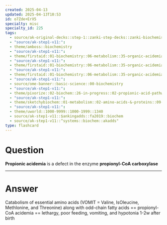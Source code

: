 ```yaml
---
created: 2025-04-13
updated: 2025-04-13T10:53
id: o7Zde+ErX5
specialty: misc
specialty_id: 225
tags:
  - source/ak-original-decks::step-1::zanki-step-decks::zanki-biochemistry::metabolism
  - "source/ak-step1-v11:": 
  - theme/amboss::biochemistry
  - "source/ak-step1-v11:": 
  - theme/firstaid::01-biochemistry::06-metabolism::35-organic-acidemias
  - "source/ak-step1-v11:": 
  - theme/firstaid::01-biochemistry::06-metabolism::35-organic-acidemias::propionic-acid
  - "source/ak-step1-v11:": 
  - theme/firstaid::01-biochemistry::06-metabolism::35-organic-acidemias::propionic-acid::propionic-acidemia
  - "source/ak-step1-v11:": 
  - source/ome-banner::basic-science::00-biochemistry
  - "source/ak-step1-v11:": 
  - theme/pixorize::02-biochem::26-in-progress::02-propionic-acid-pathway
  - "source/ak-step1-v11:": 
  - theme/sketchybiochem::01-metabolism::02-amino-acids-&-proteins::09-organic-acidemias
  - "source/ak-step1-v11:": 
  - theme/uworld::1000-9999::1000-1999::1340
  - source/ak-step1-v11::$ankingadds::fa2019::biochem
  - source/ak-step1-v11::^systems::biochem::akadds"
type: flashcard
---
```


# Question
**Propionic acidemia** is a defect in the enzyme **propionyl-CoA carboxylase**

---

# Answer
Catabolism of essential amino acids (VOMIT = Valine, IsOleucine, MethIonine, and Threonine) along with odd-chain fatty acids == propionyl-CoA acidemia == lethargy, poor feeding, vomiting, and hypotonia 1-2w after birth